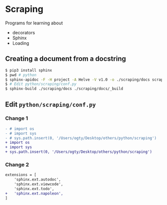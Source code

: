 # Scraping

Programs for learning about

- decorators
- Sphinx
- Loading

## Creating a document from a docstring

```zsh
$ pip3 install sphinx
$ pwd # python
$ sphinx-apidoc -F -H project -A Helve -V v1.0 -o ./scraping/docs scraping
$ # Edit python/scraping/conf.py
$ sphinx-build ./scraping/docs ./scraping/docs/_build
```

## Edit `python/scraping/conf.py`

### Change 1

```diff
- # import os
- # import sys
- # sys.path.insert(0, '/Users/ogty/Desktop/others/python/scraping')
+ import os
+ import sys
+ sys.path.insert(0, '/Users/ogty/Desktop/others/python/scraping')
```

### Change 2

```diff
extensions = [
    'sphinx.ext.autodoc',
    'sphinx.ext.viewcode',
    'sphinx.ext.todo',
+   'sphinx.ext.napoleon',
]
```
